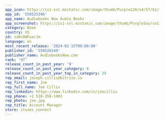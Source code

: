 ```yaml
---
app_icon: https://is1-ssl.mzstatic.com/image/thumb/Purple126/v4/57/b1/f6/57b1f692-5fec-8183-2203-fdfa0e7658fb/AppIcon-0-0-1x_U007emarketing-0-10-0-85-220.png/1024x1024bb.png
app_id: '558525346'
app_name: Audiobooks Now Audio Books
app_screenshot: https://is1-ssl.mzstatic.com/image/thumb/PurpleSource116/v4/bc/8f/ea/bc8fea6f-6034-fd9d-bf39-5ce3e05d4636/7ee3333f-d8bf-4ddf-b912-343231406844_iphone-x-screenshot-1.jpg/1242x2688bb.png
category: Book
country: US
id: saHcOWFuarJm
language: en
most_recent_release: '2024-02-15T00:00:00'
publisher_id: '558526149'
publisher_name: AudiobooksNow.com
rank: '97'
release_count_in_past_year: '9'
release_count_in_past_year_category: 8
release_count_in_past_year_top_in_category: 29
rep_email: joseph.cillis@bitrise.io
rep_first_name: Joe
rep_full_name: Joe Cillis
rep_linkedin: https://www.linkedin.com/in/joecillis
rep_phone: +1 518-258-1902
rep_photo: joe.jpg
rep_title: Account Manager
store: itunes_connect
---
```

